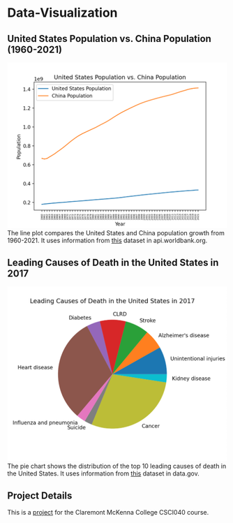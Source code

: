 # Data-Visualization



## United States Population vs. China Population (1960-2021)
![Figure 1](https://github.com/Stephanie-Espinoza/Data-Visualization/blob/main/Figure_1.png)
The line plot compares the United States and China population growth from 1960-2021. It uses information from [this](http://api.worldbank.org/v2/countries/CHN/indicators/SP.POP.TOTL?per_page=5000&format=json) dataset in api.worldbank.org.


## Leading Causes of Death in the United States in 2017
![Figure 2](https://github.com/Stephanie-Espinoza/Data-Visualization/blob/main/Figure_2.png)
The pie chart shows the distribution of the top 10 leading causes of death in the United States. It uses information from [this](https://catalog.data.gov/dataset/nchs-leading-causes-of-death-united-states) dataset in data.gov.

## Project Details 
This is a [project](https://github.com/mikeizbicki/cmc-csci040/tree/2022fall/project_02) for the Claremont McKenna College CSCI040 course. 
